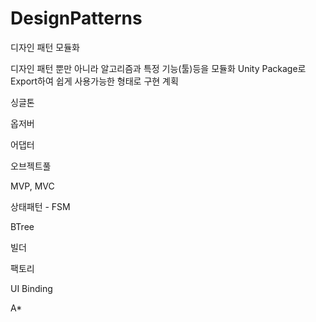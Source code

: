 # DesignPatterns
 디자인 패턴 모듈화

디자인 패턴 뿐만 아니라 알고리즘과 특정 기능(툴)등을 모듈화
Unity Package로 Export하여 쉽게 사용가능한 형태로 구현 계획


싱글톤


옵저버


어댑터


오브젝트풀


MVP, MVC


상태패턴 - FSM


BTree


빌더


팩토리


UI Binding


A*

